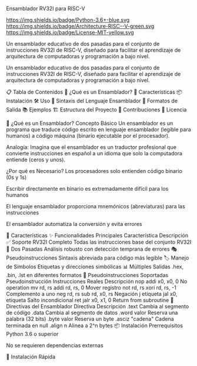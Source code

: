 Ensamblador RV32I para RISC-V

https://img.shields.io/badge/Python-3.6+-blue.svg
https://img.shields.io/badge/Architecture-RISC--V-green.svg
https://img.shields.io/badge/License-MIT-yellow.svg

Un ensamblador educativo de dos pasadas para el conjunto de instrucciones RV32I de RISC-V, diseñado para facilitar el aprendizaje de arquitectura de computadoras y programación a bajo nivel.

Un ensamblador educativo de dos pasadas para el conjunto de instrucciones RV32I de RISC-V, diseñado para facilitar el aprendizaje de arquitectura de computadoras y programación a bajo nivel.

📋 Tabla de Contenidos
🎯 ¿Qué es un Ensamblador?
🚀 Características
📦 Instalación
🛠️ Uso
📝 Sintaxis del Lenguaje Ensamblador
🔧 Formatos de Salida
📚 Ejemplos
🏗️ Estructura del Proyecto
🤝 Contribuciones
📄 Licencia

🎯 ¿Qué es un Ensamblador?
Concepto Básico
Un ensamblador es un programa que traduce código escrito en lenguaje ensamblador (legible para humanos) a código máquina (binario ejecutable por el procesador).

Analogía: Imagina que el ensamblador es un traductor profesional que convierte instrucciones en español a un idioma que solo la computadora entiende (ceros y unos).

¿Por qué es Necesario?
Los procesadores solo entienden código binario (0s y 1s)

Escribir directamente en binario es extremadamente difícil para los humanos

El lenguaje ensamblador proporciona mnemónicos (abreviaturas) para las instrucciones

El ensamblador automatiza la conversión y evita errores

🚀 Características
✨ Funcionalidades Principales
Característica	Descripción
✅ Soporte RV32I Completo	Todas las instrucciones base del conjunto RV32I
🔄 Dos Pasadas	Análisis robusto con detección temprana de errores
🎭 Pseudoinstrucciones	Sintaxis abreviada para código más legible
🏷️ Manejo de Símbolos	Etiquetas y direcciones simbólicas
📊 Múltiples Salidas	.hex, .bin, .lst en diferentes formatos
🎯 Pseudoinstrucciones Soportadas
Pseudoinstrucción	Instrucciones Reales	Descripción
nop	addi x0, x0, 0	No operation
mv rd, rs	addi rd, rs, 0	Mover registro
not rd, rs	xori rd, rs, -1	Complemento a uno
neg rd, rs	sub rd, x0, rs	Negación
j etiqueta	jal x0, etiqueta	Salto incondicional
ret	jalr x0, x1, 0	Return from subroutine
🔧 Directivas del Ensamblador
Directiva	Descripción
.text	Cambia al segmento de código
.data	Cambia al segmento de datos
.word valor	Reserva una palabra (32 bits)
.byte valor	Reserva un byte
.asciz "cadena"	Cadena terminada en null
.align n	Alinea a 2^n bytes
📦 Instalación
Prerrequisitos
Python 3.6 o superior

No se requieren dependencias externas

🐍 Instalación Rápida

